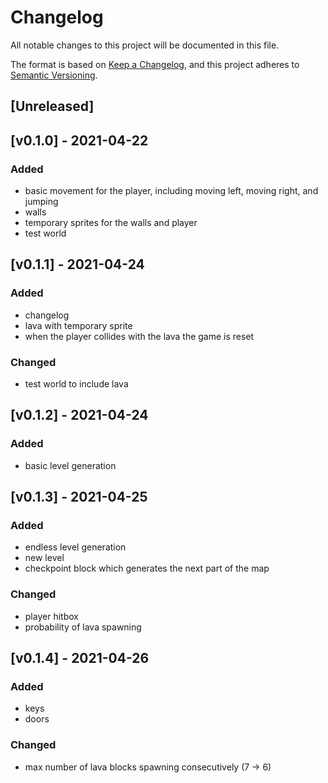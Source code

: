 # Changelog
All notable changes to this project will be documented in this file.

The format is based on [Keep a Changelog](https://keepachangelog.com/en/1.0.0/),
and this project adheres to [Semantic Versioning](https://semver.org/spec/v2.0.0.html).

## [Unreleased]

## [v0.1.0] - 2021-04-22
### Added
 - basic movement for the player, including moving left, moving right, and jumping
 - walls
 - temporary sprites for the walls and player
 - test world

## [v0.1.1] - 2021-04-24
### Added
 - changelog
 - lava with temporary sprite
 - when the player collides with the lava the game is reset

### Changed
 - test world to include lava

## [v0.1.2] - 2021-04-24
### Added
 - basic level generation

## [v0.1.3] - 2021-04-25
### Added
 - endless level generation
 - new level
 - checkpoint block which generates the next part of the map

### Changed
 - player hitbox
 - probability of lava spawning

## [v0.1.4] - 2021-04-26
### Added
 - keys
 - doors

### Changed
 - max number of lava blocks spawning consecutively (7 -> 6)
